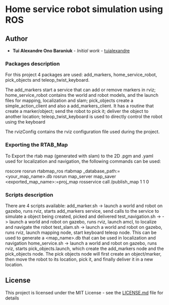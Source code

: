# Home service robot simulation using ROS

## Author

* **Tui Alexandre Ono Baraniuk** - *Initial work* - [tuialexandre](https://github.com/tuialexandre)


### Packages description

For this project 4 packages are used: add_markers, home_service_robot, pick_objects and teleop_twist_keyboard.

The add_markers start a service that can add or remove markers in rviz;
home_service_robot contains the world and robot models, and the launch files for mapping, localization and slam;
pick_objects create a simple_action_client and also a add_markers_client. It has a routine that create a marker/object; send the robot to pick it; deliver the object to another location;
teleop_twist_keyboard is used to directly control the robot using the keyboard

The rvizConfig contains the rviz configuration file used during the project.

### Exporting the RTAB_Map
To Export the rtab map (generated with slam) to the 2D .pgm and .yaml used for localization and navigation, the following commands can be used:

roscore
rosrun rtabmap_ros rtabmap _database_path:=<your_map_name>.db
rosrun map_server map_saver <exported_map_name>:=proj_map
rosservice call /publish_map 1 1 0

### Scripts description
There are 4 scripts available:
add_marker.sh -> launch a world and robot on gazebo, runs rviz, starts add_markers service, send calls to the service to simulate a object being created, picked and delivered
test_navigation.sh -> -> launch a world and robot on gazebo, runs rviz, launch amcl, to localize and navigate the robot
test_slam.sh -> launch a world and robot on gazebo, runs rviz, launch mapping node, start keyboard teleop node. This can be used to generate a <map_name>.db that can be used in localization and navigation
home_service.sh -> launch a world and robot on gazebo, runs rviz, starts pick_objects.launch, which create the add_markers node and the pick_objects node. The pick objects node will first create an object/marker, then move the robot to its location, pick it, and finally deliver it in a new location.

## License

This project is licensed under the MIT License - see the [LICENSE.md](LICENSE.md) file for details
